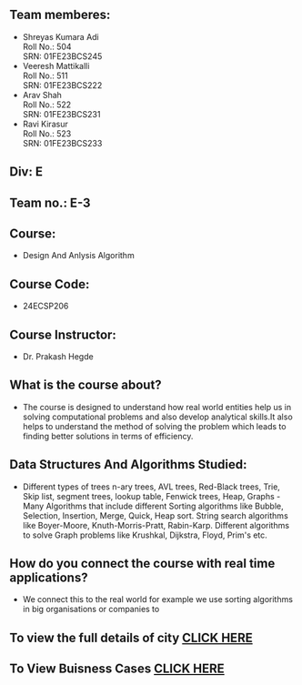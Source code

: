 ## Team memberes:
- Shreyas Kumara Adi<br> Roll No.: 504<br> SRN: 01FE23BCS245
- Veeresh Mattikalli<br> Roll No.: 511<br> SRN: 01FE23BCS222
- Arav Shah<br> Roll No.: 522<br> SRN: 01FE23BCS231
- Ravi Kirasur<br> Roll No.: 523<br> SRN: 01FE23BCS233
  
## Div: E
## Team no.: E-3
## Course: 
- Design And Anlysis Algorithm
## Course Code:
- 24ECSP206
## Course Instructor:
- Dr. Prakash Hegde

## What is the course about? 
- The course is designed to understand how real world entities help us in solving computational problems and also develop analytical skills.It also helps to understand the method of solving the problem which leads to finding better solutions in terms of efficiency.
## Data Structures And Algorithms Studied:
- Different types of trees n-ary trees, AVL trees, Red-Black trees, Trie, Skip list, segment trees, lookup table, Fenwick trees, Heap, Graphs -Many Algorithms that include different Sorting algorithms like Bubble, Selection, Insertion, Merge, Quick, Heap sort. String search algorithms like Boyer-Moore, Knuth-Morris-Pratt, Rabin-Karp. Different algorithms to solve Graph problems like Krushkal, Dijkstra, Floyd, Prim's etc.
## How do you connect the course with real time applications? 
- We connect this to the real world for example we use sorting algorithms in big organisations or companies to 

## To view the full details of city [CLICK HERE](https://drive.google.com/file/d/1pyQiMGqVHgg7MXZFgqrvLlH-FmYii2y_/view?usp=sharing)
## To View Buisness Cases [CLICK HERE](Buisness_cases_all.md)

